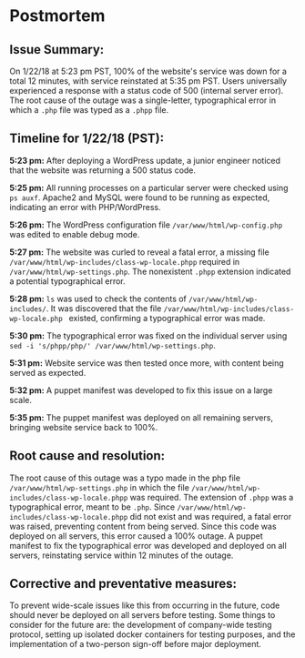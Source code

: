 # Postmortem
## Issue Summary:
On 1/22/18 at 5:23 pm PST, 100% of the website's service was down for a total 12 minutes, with service reinstated at 5:35 pm PST. Users universally experienced a response with a status code of 500 (internal server error). The root cause of the outage was a single-letter, typographical error in which a `.php` file was typed as a `.phpp` file.

## Timeline for 1/22/18 (PST):
**5:23 pm:** After deploying a WordPress update, a junior engineer noticed that the website was returning a 500 status code.

**5:25 pm:** All running processes on a particular server were checked using `ps auxf`. Apache2 and MySQL were found to be running as expected, indicating an error with PHP/WordPress.

**5:26 pm:** The WordPress configuration file `/var/www/html/wp-config.php` was edited to enable debug mode.

**5:27 pm:** The website was curled to reveal a fatal error, a missing file `/var/www/html/wp-includes/class-wp-locale.phpp` required in `/var/www/html/wp-settings.php`. The nonexistent `.phpp` extension indicated a potential typographical error.

**5:28 pm:** `ls` was used to check the contents of  `/var/www/html/wp-includes/`.  It was discovered that the file `/var/www/html/wp-includes/class-wp-locale.php ` existed, confirming a typographical error was made.

**5:30 pm:** The typographical error was fixed on the individual server using `sed -i 's/phpp/php/' /var/www/html/wp-settings.php`. 

**5:31 pm:** Website service was then tested once more, with content being served as expected.

**5:32 pm:** A puppet manifest was developed to fix this issue on a large scale.

**5:35 pm:** The puppet manifest was deployed on all remaining servers, bringing website service back to 100%. 

## Root cause and resolution:
The root cause of this outage was a typo made in the php file `/var/www/html/wp-settings.php` in which the file `/var/www/html/wp-includes/class-wp-locale.phpp` was required. The extension of `.phpp` was a typographical error, meant to be `.php`. Since `/var/www/html/wp-includes/class-wp-locale.phpp` did not exist and was required, a fatal error was raised, preventing content from being served. Since this code was deployed on all servers, this error caused a 100% outage. A puppet manifest to fix the typographical error was developed and deployed on all servers, reinstating service within 12 minutes of the outage.

## Corrective and preventative measures:
To prevent wide-scale issues like this from occurring in the future, code should never be deployed on all servers before testing. Some things to consider for the future are: the development of company-wide testing protocol, setting up isolated docker containers for testing purposes, and the implementation of a two-person sign-off before major deployment.
